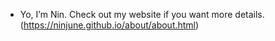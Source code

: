 -  Yo, I’m Nin. Check out my website if you want more details. (https://ninjune.github.io/about/about.html)
